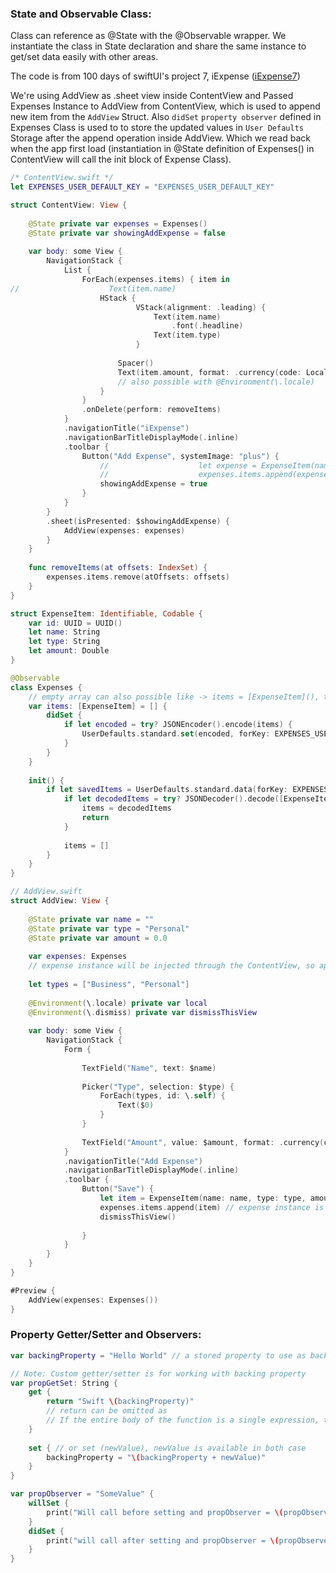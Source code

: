 ### State and Observable Class:
Class can reference as @State with the @Observable wrapper. We instantiate the class in State declaration and share the same instance to get/set data easily with other areas.

The code is from 100 days of swiftUI's project 7, iExpense (<a href="./Apps/./iExpense-7/">iExpense7</a>)

We're using AddView as .sheet view inside ContentView and Passed Expenses Instance to AddView from ContentView, which is used to append new item from the `AddView` Struct. Also `didSet` `property observer` defined in Expenses Class is used to to store the updated values in `User Defaults` Storage after the append operation inside AddView. Which we read back when the app first load (instantiation in @State definition of Expenses() in ContentView will call the init block of Expense Class).

```swift
/* ContentView.swift */
let EXPENSES_USER_DEFAULT_KEY = "EXPENSES_USER_DEFAULT_KEY"

struct ContentView: View {
    
    @State private var expenses = Expenses()
    @State private var showingAddExpense = false
    
    var body: some View {
        NavigationStack {
            List {
                ForEach(expenses.items) { item in
//                    Text(item.name)
                    HStack {
                            VStack(alignment: .leading) {
                                Text(item.name)
                                    .font(.headline)
                                Text(item.type)
                            }
                        
                        Spacer()
                        Text(item.amount, format: .currency(code: Locale.current.currency?.identifier ?? "USD"))
                        // also possible with @Environment(\.locale)
                    }
                }
                .onDelete(perform: removeItems)
            }
            .navigationTitle("iExpense")
            .navigationBarTitleDisplayMode(.inline)
            .toolbar {
                Button("Add Expense", systemImage: "plus") {
                    //                    let expense = ExpenseItem(name: "Test", type: "Personal", amount: 5)
                    //                    expenses.items.append(expense)
                    showingAddExpense = true
                }
            }
        }
        .sheet(isPresented: $showingAddExpense) {
            AddView(expenses: expenses)
        }
    }
    
    func removeItems(at offsets: IndexSet) {
        expenses.items.remove(atOffsets: offsets)
    }
}

struct ExpenseItem: Identifiable, Codable {
    var id: UUID = UUID()
    let name: String
    let type: String
    let amount: Double
}

@Observable
class Expenses {
    // empty array can also possible like -> items = [ExpenseItem](), type will be infered automatically
    var items: [ExpenseItem] = [] {
        didSet {
            if let encoded = try? JSONEncoder().encode(items) {
                UserDefaults.standard.set(encoded, forKey: EXPENSES_USER_DEFAULT_KEY)
            }
        }
    }
    
    init() {
        if let savedItems = UserDefaults.standard.data(forKey: EXPENSES_USER_DEFAULT_KEY) {
            if let decodedItems = try? JSONDecoder().decode([ExpenseItem].self, from: savedItems) {
                items = decodedItems
                return
            }
            
            items = []
        }
    }
}
```

```swift
// AddView.swift
struct AddView: View {
    
    @State private var name = ""
    @State private var type = "Personal"
    @State private var amount = 0.0
    
    var expenses: Expenses
    // expense instance will be injected through the ContentView, so appending will reflect there as well
    
    let types = ["Business", "Personal"]
    
    @Environment(\.locale) private var local
    @Environment(\.dismiss) private var dismissThisView
    
    var body: some View {
        NavigationStack {
            Form {
                
                TextField("Name", text: $name)
                
                Picker("Type", selection: $type) {
                    ForEach(types, id: \.self) {
                        Text($0)
                    }
                }
                
                TextField("Amount", value: $amount, format: .currency(code: local.currency?.identifier ?? "USD")) // user's local currency code
            }
            .navigationTitle("Add Expense")
            .navigationBarTitleDisplayMode(.inline)
            .toolbar {
                Button("Save") {
                    let item = ExpenseItem(name: name, type: type, amount: amount)
                    expenses.items.append(item) // expense instance is injected through the ContentView, so appending will reflect there
                    dismissThisView()
                    
                }
            }
        }
    }
}

#Preview {
    AddView(expenses: Expenses())
}
```

### Property Getter/Setter and Observers:
```swift
var backingProperty = "Hello World" // a stored property to use as backingField

// Note: Custom getter/setter is for working with backing property
var propGetSet: String {
    get {
        return "Swift \(backingProperty)"
        // return can be omitted as
        // If the entire body of the function is a single expression, the function implicitly returns that expression
    }
    
    set { // or set (newValue), newValue is available in both case
        backingProperty = "\(backingProperty + newValue)"
    }
}

var propObserver = "SomeValue" {
    willSet {
        print("Will call before setting and propObserver = \(propObserver)")
    }
    didSet {
        print("will call after setting and propObserver = \(propObserver)")
    }
}
```